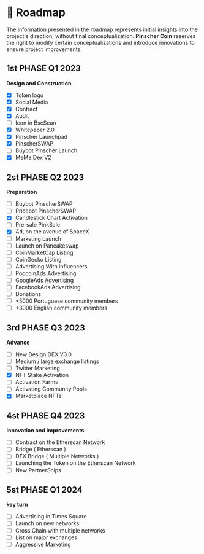 # 📅 Roadmap

The information presented in the roadmap represents initial insights into the project's direction, without final conceptualization. **Pinscher Coin** reserves the right to modify certain conceptualizations and introduce innovations to ensure project improvements.

## 1st PHASE  Q1  2023

**Design and Construction**

* [x] Token logo
* [x] Social Media
* [x] Contract
* [x] Audit
* [ ] Icon in BscScan
* [x] Whitepaper 2.0
* [x] Pinscher Launchpad&#x20;
* [x] PinscherSWAP
* [ ] Buybot Pinscher Launch
* [x] MeMe Dex V2

## 2st PHASE Q2 2023

**Preparation**&#x20;

* [ ] Buybot PinscherSWAP
* [ ] Pricebot PinscherSWAP
* [x] Candlestick Chart Activation
* [ ] Pre-sale PinkSale
* [x] Ad, on the avenue of SpaceX
* [ ] Marketing Launch
* [ ] Launch on Pancakeswap
* [ ] CoinMarketCap Listing
* [ ] CoinGecko Listing
* [ ] Advertising With Influencers
* [ ] PoocoinAds Advertising
* [ ] GoogleAds Advertising
* [ ] FacebookAds Advertising
* [ ] Donations
* [ ] \+5000 Portuguese community members
* [ ] \+3000 English community members

## 3rd PHASE Q3 2023

**Advance**

* [ ] New Design DEX V3.0
* [ ] Medium / large exchange listings
* [ ] Twitter Marketing
* [x] NFT Stake Activation
* [ ] Activation Farms
* [ ] Activating Community Pools
* [x] Marketplace NFTs

## 4st PHASE Q4 2023

**Innovation and improvements**

* [ ] Contract on the Etherscan Network
* [ ] Bridge ( Etherscan )
* [ ] DEX Bridge ( Multiple Networks )
* [ ] Launching the Token on the Etherscan Network
* [ ] New PartnerShips

## 5st PHASE Q1 2024

**key turn**

* [ ] Advertising in Times Square
* [ ] Launch on new networks
* [ ] Cross Chain with multiple networks
* [ ] List on major exchanges
* [ ] Aggressive Marketing
